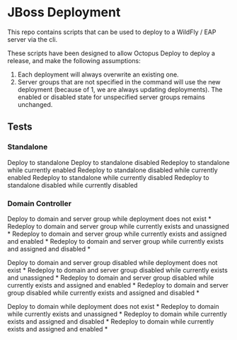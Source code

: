 # JBoss Deployment

This repo contains scripts that can be used to deploy to a WildFly / EAP server
via the cli.

These scripts have been designed to allow Octopus Deploy to deploy a release, and 
make the following assumptions:

1.  Each deployment will always overwrite an existing one.
2.  Server groups that are not specified in the command will use the new deployment (because of 1, we are always 
    updating deployments). The enabled or disabled state for unspecified server groups remains unchanged.

## Tests

### Standalone
Deploy to standalone
Deploy to standalone disabled
Redeploy to standalone while currently enabled
Redeploy to standalone disabled while currently enabled
Redeploy to standalone while currently disabled
Redeploy to standalone disabled while currently disabled

### Domain Controller
Deploy to domain and server group while deployment does not exist *
Redeploy to domain and server group while currently exists and unassigned *
Redeploy to domain and server group while currently exists and assigned and enabled *
Redeploy to domain and server group while currently exists and assigned and disabled *

Deploy to domain and server group disabled while deployment does not exist *
Redeploy to domain and server group disabled while currently exists and unassigned *
Redeploy to domain and server group disabled while currently exists and assigned and enabled *
Redeploy to domain and server group disabled while currently exists and assigned and disabled *

Deploy to domain while deployment does not exist *
Redeploy to domain while currently exists and unassigned *
Redeploy to domain while currently exists and assigned and disabled *
Redeploy to domain while currently exists and assigned and enabled *
